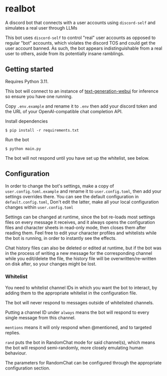 # realbot

A discord bot that connects with a user accounts using `discord-self` and simulates a real user through LLMs

This bot uses `discord-self` to control "real" user accounts as opposed to regular "bot" accounts, which violates the discord TOS and could get the user account banned.
As such, the bot appears indistinguishable from a real user to others, aside from its potentially insane ramblings.

## Getting started

Requires Python 3.11.

This bot will connect to an instance of [text-generation-webui](https://github.com/oobabooga/text-generation-webui) for inference so ensure you have one running.

Copy `.env.example` and rename it to `.env` then add your discord token and the URL of your OpenAI-compatible chat completion API.

Install dependencies

```
$ pip install -r requirements.txt
```

Run the bot

```
$ python main.py
```

The bot will not respond until you have set up the whitelist, see below.

## Configuration

In order to change the bot's settings, make a copy of `user.config.toml.example` and rename it to `user.config.toml`, then add your settings overrides there. You can see the default configuration in `default.config.toml`,
Don't edit the latter, make all your local configuration changes within `user.config.toml`

Settings can be changed at runtime, since the bot re-loads most settings files on every message it receives, and it always opens the configuration files and character sheets in read-only mode, then closes them after reading them.
Feel free to edit your character profiles and whitelists while the bot is running, in order to instantly see the effects.

Chat history files can also be deleted or edited at runtime, but if the bot was in the process of writing a new message for the corresponding channel while you edit/delete the file, the history file will be overwritten/re-written on disk after, so your changes might be lost.

### Whitelist

You need to whitelist channel IDs in which you want the bot to interact, by adding them to the appropriate whitelist in the configuration file.

The bot will never respond to messages outside of whitelisted channels.

Putting a channel ID under `always` means the bot will respond to every single message from this channel.

`mentions` means it will only respond when @mentioned, and to targeted replies.

`rand` puts the bot in RandomChat mode for said channel(s), which means the bot will respond semi-randomly, more closely emulating human behaviour.

The parameters for RandomChat can be configured through the appropriate configuration section.
